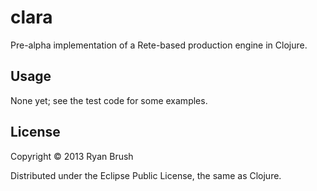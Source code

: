 # clara

Pre-alpha implementation of a Rete-based production engine in Clojure.

## Usage

None yet; see the test code for some examples.

## License

Copyright © 2013 Ryan Brush

Distributed under the Eclipse Public License, the same as Clojure.
